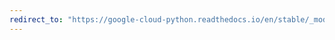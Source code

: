 ```yaml
---
redirect_to: "https://google-cloud-python.readthedocs.io/en/stable/_modules/google/cloud/dataproc_v1/gapic/cluster_controller_client.html"
---
```

